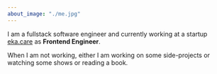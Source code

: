 ```yaml
---
about_image: "./me.jpg"
---
```


I am a fullstack software engineer and currently working at a startup [eka.care](https://eka.care) as **Frontend Engineer**.

When I am not working, either I am working on some side-projects or watching some shows or reading a book.

<!-- **What I am currently working on**:
Currently I am working on creating a twitter bot.

**What book I am currently reading**:
The Psychology of Money -->
